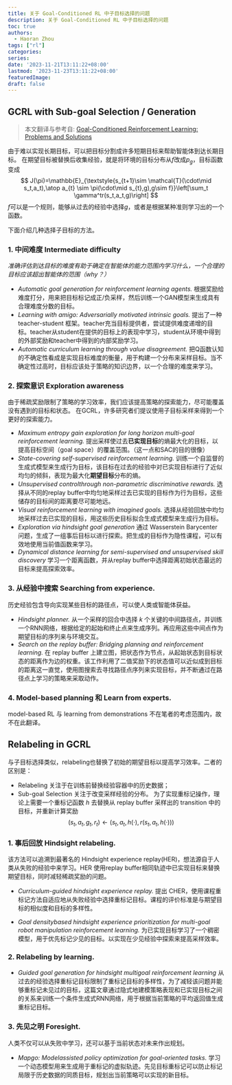 ```yaml
---
title: 关于 Goal-Conditioned RL 中子目标选择的问题
description: 关于 Goal-Conditioned RL 中子目标选择的问题
toc: true
authors:
  - Haoran Zhou
tags: ["rl"]
categories:
series:
date: '2023-11-21T13:11:22+08:00'
lastmod: '2023-11-23T13:11:22+08:00'
featuredImage:
draft: false
---
```


## GCRL with Sub-goal Selection / Generation
> 本文翻译与参考自: [Goal-Conditioned Reinforcement Learning: Problems and Solutions](https://arxiv.org/pdf/2201.08299.pdf)

由于难以实现长期目标，可以把目标分割成许多短期目标来帮助智能体到达长期目标。
在期望目标被替换后收集经验，就是将环境的目标分布从$f$改成$p_g$，目标函数变成
$$
J(\pi)=\mathbb{E}_{\textstyle{s_{t+1}\sim \mathcal{T}(\cdot\mid s_t,a_t),\atop a_{t} \sim \pi(\cdot\mid s_{t},g),g\sim f}}\left[\sum_t \gamma^tr(s_t,a_t,g)\right]
$$
$f$可以是一个规则，能够从过去的经验中选择$g$，或者是根据某种准则学习出的一个函数。

下面介绍几种选择子目标的方法。
### 1. 中间难度 Intermediate difficulty
*准确评估到达目标的难度有助于确定在智能体的能力范围内学习什么，一个合理的目标应该超出智能体的范围（why？）*

* *Automatic goal generation for reinforcement learning agents.* 根据奖励给难度打分，用来把目标标记成正/负采样，然后训练一个GAN模型来生成具有合理难度分数的目标。
* *Learning with amigo: Adversarially motivated intrinsic goals.* 提出了一种 teacher-student 框架。teacher充当目标提供者，尝试提供难度递增的目标。teacher从student在提供的目标上的表现中学习，student从环境中得到的外部奖励和teacher中得到的内部奖励学习。
* *Automatic curriculum learning through value disagreement.* 把Q函数认知的不确定性看成是实现目标难度的衡量，用于构建一个分布来采样目标。当不确定性过高时，目标应该处于策略的知识边界，以一个合理的难度来学习。

### 2. 探索意识 Exploration awareness
由于稀疏奖励限制了策略的学习效率，我们应该提高策略的探索能力，尽可能覆盖没有遇到的目标和状态。
在GCRL，许多研究者们提议使用子目标采样来得到一个更好的探索能力。

* *Maximum entropy gain exploration for long horizon multi-goal reinforcement learning.* 提出采样使过去**已实现目标**的熵最大化的目标，以提高目标空间（goal space）的覆盖范围。（这一点和SAC的目的很像）
* *State-covering self-supervised reinforcement learning.* 训练一个自监督的生成式模型来生成行为目标，该目标在过去的经验中对已实现目标进行了近似均匀的倾斜，表现为最大化**期望目标**分布的熵。
* *Unsupervised controlthrough non-parametric discriminative rewards.* 选择从不同的replay buffer中均匀地采样过去已实现的目标作为行为目标，这些储存的目标间的距离要尽可能地远。
* *Visual reinforcement learning with imagined goals.* 选择从经验回放中均匀地采样过去已实现的目标，用这些历史目标拟合生成式模型来生成行为目标。
* *Exploration via hindsight goal generation* 通过 Wasserstein Barycenter 问题，生成了一组事后目标以进行探索。把生成的目标作为隐性课程，可以有效地使用当前值函数来学习。
* *Dynamical distance learning for semi-supervised and unsupervised skill discovery* 学习一个距离函数，并从replay buffer中选择距离初始状态最远的目标来提高探索效率。

### 3. 从经验中搜索 Searching from experience.
历史经验包含导向实现某些目标的路径点，可以使人类或智能体获益。

* *Hindsight planner.* 从一个采样的回合中选择 $k$ 个关键的中间路径点，并训练一个RNN网络，根据给定的起始和终止点来生成序列。再应用这些中间点作为期望目标的序列来与环境交互。
* *Search on the replay buffer: Bridging planning and reinforcement learning.* 在 replay buffer 上建立图，把状态作为节点，从起始状态到目标状态的距离作为边的权重。该工作利用了二值奖励下的状态值可以近似成到目标的距离这一直觉，使用图搜索去寻找路径点序列来实现目标，并不断通过在路径点上学习的策略来采取动作。

### 4. Model-based planning 和 Learn from experts.
model-based RL 与 learning from demonstrations 不在笔者的考虑范围内，故不在此翻译。


## Relabeling in GCRL

与子目标选择类似，relabeling也替换了初始的期望目标以提高学习效率。二者的区别是：
* Relabeling 关注于在训练前替换经验容器中的历史数据；
* Sub-goal Selection 关注于改变采样经验的分布。
为了实现重标记操作，理论上需要一个重标记函数 $h$ 去替换从 replay buffer 采样出的 transition 中的目标，并重新计算奖励
$$
(s_t, a_t, g_t, r_t) \gets (s_t, a_t, h(·), r(s_t, a_t, h(·))) 
$$

### 1. 事后回放 Hindsight relabeling.
该方法可以追溯到最著名的 Hindsight experience replay(HER)，想法源自于人类从失败的经验中来学习。HER 使用replay buffer相同轨迹中已实现目标来替换期望目标，同时减轻稀疏奖励的问题。

* *Curriculum-guided hindsight experience replay.* 提出 CHER，使用课程重标记方法自适应地从失败经验中选择重标记目标。课程的评价标准是与期望目标的相似度和目标的多样性。

* *Goal densitybased hindsight experience prioritization for multi-goal
robot manipulation reinforcement learning.* 为已实现目标学习了一个稠密模型，用于优先标记少见的目标。以实现在少见经验中探索来提高采样效率。

### 2. Relabeling by learning.
* *Guided goal generation for hindsight multigoal reinforcement learning*
从过去的经验选择重标记目标限制了重标记目标的多样性，为了减轻该问题并能够重标记未见过的目标，这篇文章通过隐式地建模策略表现和已实现目标之间的关系来训练一个条件生成式RNN网络，用于根据当前策略的平均返回值生成重标记目标。

### 3. 先见之明 Foresight.
人类不仅可以从失败中学习，还可以基于当前状态对未来作出规划。

* *Mapgo: Modelassisted policy optimization for goal-oriented tasks.*  学习一个动态模型用来生成用于重标记的虚拟轨迹。先见目标重标记可以防止标记局限于历史数据的同质目标，规划出当前策略可以实现的新目标。
